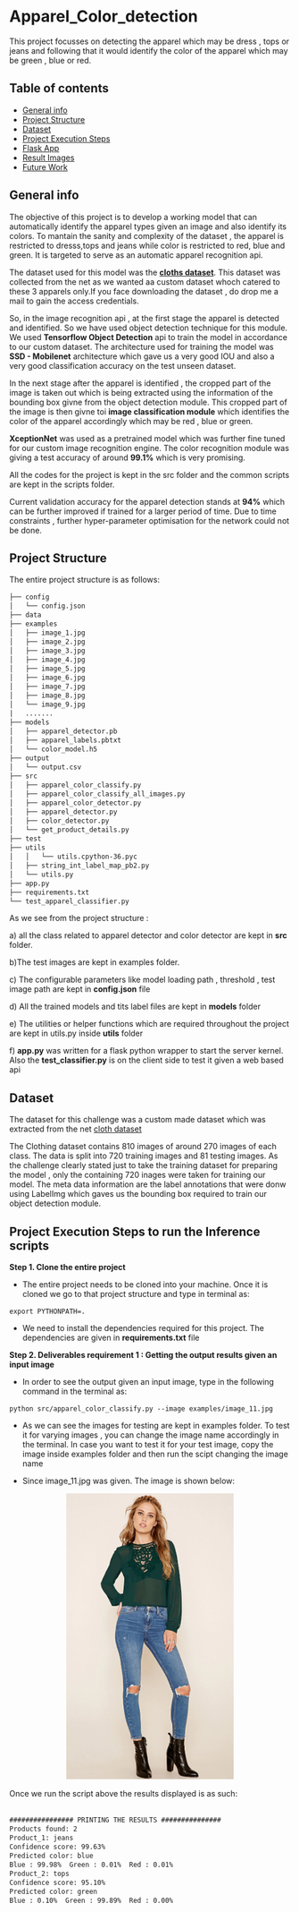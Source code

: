 # Apparel_Color_detection
This project focusses on detecting the apparel which may be dress , tops or jeans and following that it would identify the color of the apparel which may be green , blue or red. 

## Table of contents
* [General info](#general-info)
* [Project Structure](#project_str)
* [Dataset](#data)
* [Project Execution Steps](#project)
* [Flask App](#flask)
* [Result Images](#images)
* [Future Work](#future)

<a name="general-info"></a>
## General info
The objective of this project is to develop a working model that can automatically identify the apparel types given an image and also identify its colors. To mantain the sanity and complexity of the dataset , the apparel is restricted to dresss,tops and jeans while color is restricted to red, blue and green. It is targeted to serve as an automatic apparel recognition api.


The dataset used for this model was the **[cloths dataset](https://drive.google.com/open?id=1aj-umzIq9ujQTGnUae__MVgwjTWxviSP)**. This dataset was collected from the net as we wanted aa custom dataset whoch catered to these 3 apparels only.If you face downloading the dataset , do drop me a mail to gain the access credentials.

So, in the image recognition api , at the first stage the apparel is detected and identified. So we have used object detection technique for this module. We used **Tensorflow Object Detection** api to train the model in accordance to our custom dataset. The architecture used for training the model was **SSD - Mobilenet** architecture which gave us a very good IOU and also a very good classification accuracy on the test unseen dataset.

In the next stage after the apparel is identified , the cropped part of the image is taken out which is being extracted using the information of the bounding box givne from the object detection module. This cropped part of the image is then givne toi **image classification module** which identifies the color of the apparel accordingly which may be red , blue or green.

**XceptionNet** was used as a pretrained model which was further fine tuned for our custom image recognition engine. The color recognition module was giving a test accuracy of around **99.1%** which is very promising.

All the codes for the project is kept in the src folder and the common scripts are kept in the scripts folder.

Current validation accuracy for the apparel detection stands at **94%** which can be further improved if trained for a larger period of time. Due to time constraints , further hyper-parameter optimisation for the network could not be done.


<a name="project_str"></a>
## Project Structure

The entire project structure is as follows:

```
├── config
│   └── config.json
├── data
├── examples
│   ├── image_1.jpg
│   ├── image_2.jpg
│   ├── image_3.jpg
│   ├── image_4.jpg
│   ├── image_5.jpg
│   ├── image_6.jpg
│   ├── image_7.jpg
│   ├── image_8.jpg
│   └── image_9.jpg
|   .......
├── models
│   ├── apparel_detector.pb
│   ├── apparel_labels.pbtxt
│   └── color_model.h5
├── output
│   └── output.csv
├── src
│   ├── apparel_color_classify.py
│   ├── apparel_color_classify_all_images.py
│   ├── apparel_color_detector.py
│   ├── apparel_detector.py
│   ├── color_detector.py
│   └── get_product_details.py
├── test
├── utils
│   │   └── utils.cpython-36.pyc
│   ├── string_int_label_map_pb2.py
│   └── utils.py
├── app.py
├── requirements.txt
└── test_apparel_classifier.py

```
As we see from the project structure :

a) all the class related to apparel detector and color detector are kept in **src** folder. 

b)The test images are kept in examples folder. 

c) The configurable parameters like model loading path , threshold , test image path are kept in **config.json** file

d) All the trained models and tits label files are kept in **models** folder

e) The utilities or helper functions which are required throughout the project are kept in utils.py inside **utils** folder

f) **app.py** was written for a flask python wrapper to start the server kernel. Also the **test_classifier.py** is on the client side to test it given a web based api


<a name="data"></a>
## Dataset

The dataset for this challenge was a custom made dataset which was extracted from the net [cloth dataset](https://drive.google.com/open?id=1aj-umzIq9ujQTGnUae__MVgwjTWxviSP)

The Clothing dataset contains 810 images of around 270 images of each class. The data is split into 720 training images and 81 testing images. As the challenge clearly stated just to take the training dataset for preparing the model , only the  containing 720 inages were taken for training our model.
The meta data information are the label annotations that were donw using LabelImg which gaves us the bounding box required to train our object detection module.

<a name="project"></a>
## Project Execution Steps to run the Inference scripts

**Step 1. Clone the entire project**

* The entire project needs to be cloned into your machine. Once it is cloned we go to that project structure and type in terminal as:

```
export PYTHONPATH=.
```
* We need to install the dependencies required for this project. The dependencies are given in **requirements.txt** file 

**Step 2. Deliverables requirement 1 : Getting the output results given an input image**

* In order to see the output given an input image, type in the following command in the terminal as:

```
python src/apparel_color_classify.py --image examples/image_11.jpg 
```

* As we can see the images for testing are kept in examples folder. To test it for varying images , you can change the image name accordingly in the terminal. In case you want to test it for your test image, copy the image inside examples folder and then run the scipt changing the image name 

* Since image_11.jpg was given. The image is shown below:

<div style="text-align: center"><img src="data/image_11.jpg" width="300"/></div>

Once we run the script above the results displayed is as such:

```

################ PRINTING THE RESULTS ###############
Products found: 2
Product_1: jeans
Confidence score: 99.63%
Predicted color: blue
Blue : 99.98%  Green : 0.01%  Red : 0.01%
Product_2: tops
Confidence score: 95.10%
Predicted color: green
Blue : 0.10%  Green : 99.89%  Red : 0.00%

```




